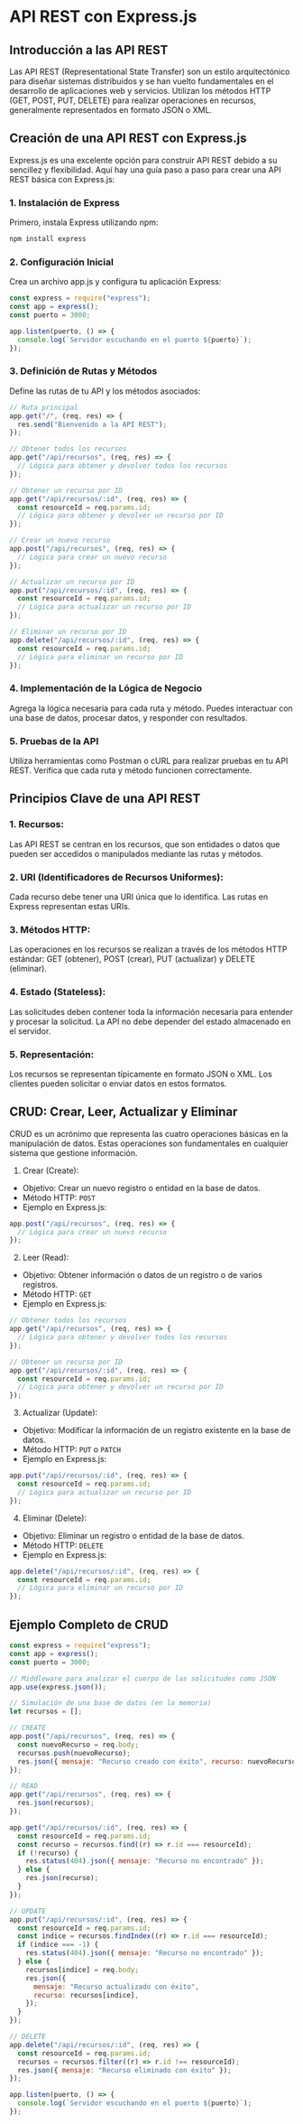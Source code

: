 # API REST con Express.js

## Introducción a las API REST

Las API REST (Representational State Transfer) son un estilo arquitectónico para diseñar sistemas distribuidos y se han vuelto fundamentales en el desarrollo de aplicaciones web y servicios. Utilizan los métodos HTTP (GET, POST, PUT, DELETE) para realizar operaciones en recursos, generalmente representados en formato JSON o XML.

## Creación de una API REST con Express.js

Express.js es una excelente opción para construir API REST debido a su sencillez y flexibilidad. Aquí hay una guía paso a paso para crear una API REST básica con Express.js:

### 1. Instalación de Express

Primero, instala Express utilizando npm:

```bash
npm install express
```

### 2. Configuración Inicial

Crea un archivo app.js y configura tu aplicación Express:

```javascript
const express = require("express");
const app = express();
const puerto = 3000;

app.listen(puerto, () => {
  console.log(`Servidor escuchando en el puerto ${puerto}`);
});
```

### 3. Definición de Rutas y Métodos

Define las rutas de tu API y los métodos asociados:

```javascript
// Ruta principal
app.get("/", (req, res) => {
  res.send("Bienvenido a la API REST");
});

// Obtener todos los recursos
app.get("/api/recursos", (req, res) => {
  // Lógica para obtener y devolver todos los recursos
});

// Obtener un recurso por ID
app.get("/api/recursos/:id", (req, res) => {
  const resourceId = req.params.id;
  // Lógica para obtener y devolver un recurso por ID
});

// Crear un nuevo recurso
app.post("/api/recursos", (req, res) => {
  // Lógica para crear un nuevo recurso
});

// Actualizar un recurso por ID
app.put("/api/recursos/:id", (req, res) => {
  const resourceId = req.params.id;
  // Lógica para actualizar un recurso por ID
});

// Eliminar un recurso por ID
app.delete("/api/recursos/:id", (req, res) => {
  const resourceId = req.params.id;
  // Lógica para eliminar un recurso por ID
});
```

### 4. Implementación de la Lógica de Negocio

Agrega la lógica necesaria para cada ruta y método. Puedes interactuar con una base de datos, procesar datos, y responder con resultados.

### 5. Pruebas de la API

Utiliza herramientas como Postman o cURL para realizar pruebas en tu API REST. Verifica que cada ruta y método funcionen correctamente.

## Principios Clave de una API REST

### 1. Recursos:

Las API REST se centran en los recursos, que son entidades o datos que pueden ser accedidos o manipulados mediante las rutas y métodos.

### 2. URI (Identificadores de Recursos Uniformes):

Cada recurso debe tener una URI única que lo identifica. Las rutas en Express representan estas URIs.

### 3. Métodos HTTP:

Las operaciones en los recursos se realizan a través de los métodos HTTP estándar: GET (obtener), POST (crear), PUT (actualizar) y DELETE (eliminar).

### 4. Estado (Stateless):

Las solicitudes deben contener toda la información necesaria para entender y procesar la solicitud. La API no debe depender del estado almacenado en el servidor.

### 5. Representación:

Los recursos se representan típicamente en formato JSON o XML. Los clientes pueden solicitar o enviar datos en estos formatos.

## CRUD: Crear, Leer, Actualizar y Eliminar

CRUD es un acrónimo que representa las cuatro operaciones básicas en la manipulación de datos. Estas operaciones son fundamentales en cualquier sistema que gestione información.

1. Crear (Create):

- Objetivo: Crear un nuevo registro o entidad en la base de datos.
- Método HTTP: `POST`
- Ejemplo en Express.js:

```javascript
app.post("/api/recursos", (req, res) => {
  // Lógica para crear un nuevo recurso
});
```

2. Leer (Read):

- Objetivo: Obtener información o datos de un registro o de varios registros.
- Método HTTP: `GET`
- Ejemplo en Express.js:

```javascript
// Obtener todos los recursos
app.get("/api/recursos", (req, res) => {
  // Lógica para obtener y devolver todos los recursos
});

// Obtener un recurso por ID
app.get("/api/recursos/:id", (req, res) => {
  const resourceId = req.params.id;
  // Lógica para obtener y devolver un recurso por ID
});
```

3. Actualizar (Update):

- Objetivo: Modificar la información de un registro existente en la base de datos.
- Método HTTP: `PUT` o `PATCH`
- Ejemplo en Express.js:

```javascript
app.put("/api/recursos/:id", (req, res) => {
  const resourceId = req.params.id;
  // Lógica para actualizar un recurso por ID
});
```

4. Eliminar (Delete):

- Objetivo: Eliminar un registro o entidad de la base de datos.
- Método HTTP: `DELETE`
- Ejemplo en Express.js:

```javascript
app.delete("/api/recursos/:id", (req, res) => {
  const resourceId = req.params.id;
  // Lógica para eliminar un recurso por ID
});
```

## Ejemplo Completo de CRUD

```javascript
const express = require("express");
const app = express();
const puerto = 3000;

// Middleware para analizar el cuerpo de las solicitudes como JSON
app.use(express.json());

// Simulación de una base de datos (en la memoria)
let recursos = [];

// CREATE
app.post("/api/recursos", (req, res) => {
  const nuevoRecurso = req.body;
  recursos.push(nuevoRecurso);
  res.json({ mensaje: "Recurso creado con éxito", recurso: nuevoRecurso });
});

// READ
app.get("/api/recursos", (req, res) => {
  res.json(recursos);
});

app.get("/api/recursos/:id", (req, res) => {
  const resourceId = req.params.id;
  const recurso = recursos.find((r) => r.id === resourceId);
  if (!recurso) {
    res.status(404).json({ mensaje: "Recurso no encontrado" });
  } else {
    res.json(recurso);
  }
});

// UPDATE
app.put("/api/recursos/:id", (req, res) => {
  const resourceId = req.params.id;
  const indice = recursos.findIndex((r) => r.id === resourceId);
  if (indice === -1) {
    res.status(404).json({ mensaje: "Recurso no encontrado" });
  } else {
    recursos[indice] = req.body;
    res.json({
      mensaje: "Recurso actualizado con éxito",
      recurso: recursos[indice],
    });
  }
});

// DELETE
app.delete("/api/recursos/:id", (req, res) => {
  const resourceId = req.params.id;
  recursos = recursos.filter((r) => r.id !== resourceId);
  res.json({ mensaje: "Recurso eliminado con éxito" });
});

app.listen(puerto, () => {
  console.log(`Servidor escuchando en el puerto ${puerto}`);
});
```